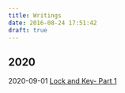 ```yaml
---
title: Writings
date: 2016-08-24 17:51:42
draft: true
---
```


## **2020**

   2020-09-01   [Lock and Key- Part 1](../lockandkeyp1)

<!--   2020-07-22   [Accented Speech Recognition](https://github.com/Sylfrena/accented-speech-recognition)

   2020-10-01   [Commit-diff parser](https://github.com/Sylfrena/commit-parser)  

## **2019**

  2019-02-01   [Rubyshells](https://github.com/Sylfrena/Rubyshells)

-->
